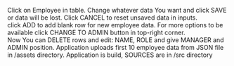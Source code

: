 
Click on Employee in table.  Change whatever data You want and click SAVE or  data will be lost. 
Click CANCEL to reset unsaved data in inputs.  
click ADD to add blank row for new employee data. 
For more options to be available click CHANGE TO ADMIN button in top-right corner.  
Now You can DELETE rows and edit: NAME, ROLE and give MANAGER and ADMIN position. 
Application uploads first 10 employee data from JSON file in /assets directory. 
Application is build, SOURCES are in /src directory

